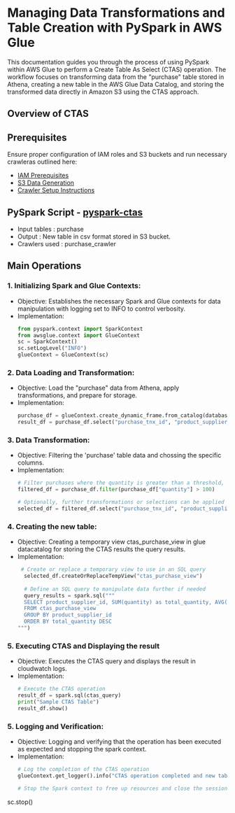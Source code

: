 # Managing Data Transformations and Table Creation with PySpark in AWS Glue

This documentation guides you through the process of using PySpark within AWS Glue to perform a Create Table As Select (CTAS) operation. The workflow focuses on transforming data from the "purchase" table stored in Athena, creating a new table in the AWS Glue Data Catalog, and storing the transformed data directly in Amazon S3 using the CTAS approach.

## Overview of CTAS


## Prerequisites

Ensure proper configuration of IAM roles and S3 buckets and run necessary crawleras outlined here:
* [IAM Prerequisites](IAM-prerequisites.md)
* [S3 Data Generation](s3-data-generation.md)
* [Crawler Setup Instructions](set-up-instructions.md)
  
##  PySpark Script - [pyspark-ctas](../glue-code/ti-pyspark-ctas.py)
- Input tables          : purchase
- Output                : New table in csv format stored in S3 bucket.
- Crawlers used         : purchase_crawler


## Main Operations
### 1. Initializing Spark and Glue Contexts:
* Objective: Establishes the necessary Spark and Glue contexts for data manipulation with logging set to INFO to control verbosity.
* Implementation:
  ```python
  from pyspark.context import SparkContext
  from awsglue.context import GlueContext
  sc = SparkContext()
  sc.setLogLevel("INFO")
  glueContext = GlueContext(sc)
  ```
### 2. Data Loading and Transformation:
* Objective: Load the "purchase" data from Athena, apply transformations, and prepare for storage.
* Implementation:
  ```python
  purchase_df = glueContext.create_dynamic_frame.from_catalog(database="glue_db", table_name="purchase").toDF()
  result_df = purchase_df.select("purchase_tnx_id", "product_supplier_id", "purchase_tnxdate", "quantity", "invoice_price").filter(purchase_df["quantity"] > 100)

  ```
### 3. Data Transformation:
* Objective: Filtering the 'purchase' table data and chossing the specific columns. 
* Implementation:
  ```python
  # Filter purchases where the quantity is greater than a threshold, e.g., 100
  filtered_df = purchase_df.filter(purchase_df["quantity"] > 100)
  
  # Optionally, further transformations or selections can be applied here
  selected_df = filtered_df.select("purchase_tnx_id", "product_supplier_id", "purchase_tnxdate", "quantity", "invoice_price")
  ```
### 4. Creating the new table:
* Objective: Creating a temporary view ctas_purchase_view in glue datacatalog for storing the CTAS results the query results. 
* Implementation:
  ```python
   # Create or replace a temporary view to use in an SQL query
    selected_df.createOrReplaceTempView("ctas_purchase_view")
    
    # Define an SQL query to manipulate data further if needed
    query_results = spark.sql("""
    SELECT product_supplier_id, SUM(quantity) as total_quantity, AVG(invoice_price) as average_price
    FROM ctas_purchase_view
    GROUP BY product_supplier_id
    ORDER BY total_quantity DESC
  """)
  ```
### 5. Executing CTAS and Displaying the result
* Objective: Executes the CTAS query and displays the result in cloudwatch logs.
* Implementation:
  ```python
  # Execute the CTAS operation
  result_df = spark.sql(ctas_query)
  print("Sample CTAS Table")
  result_df.show()
  ```

### 5. Logging and Verification:
* Objective: Logging and verifying that the operation has been executed as expected and stopping the spark context.
* Implementation:
  ```python
  # Log the completion of the CTAS operation
  glueContext.get_logger().info("CTAS operation completed and new table 'ctas_purchase_table' created in the Glue Data Catalog.")
  
  # Stop the Spark context to free up resources and close the session
sc.stop()
  ```

